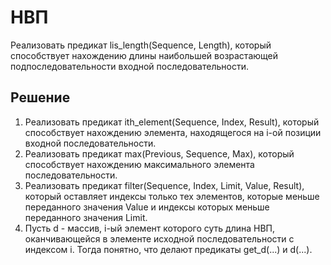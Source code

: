 # НВП

Реализовать предикат lis_length(Sequence, Length), который способствует нахождению длины наибольшей возрастающей подпоследовательности входной последовательности.

## Решение

1. Реализовать предикат ith_element(Sequence, Index, Result), который способствует нахождению элемента, находящегося на i-ой позиции входной последовательности.
2. Реализовать предикат max(Previous, Sequence, Max), который способствует нахождению максимального элемента последовательности.
3. Реализовать предикат filter(Sequence, Index, Limit, Value, Result), который оставляет индексы только тех элементов, которые меньше переданного значения Value и индексы которых меньше переданного значения Limit.
4. Пусть d - массив, i-ый элемент которого суть длина НВП, оканчивающейся в элементе исходной последовательности с индексом i. Тогда понятно, что делают предикаты get_d(...) и d(...).
